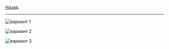 [Назад](../terver.md)
***
![вариант 1](https://github.com/user-attachments/assets/333486dd-1bc8-4780-a2ee-28ec7191a753)

![вариант 2](https://github.com/user-attachments/assets/3d413720-16fa-43ed-a964-58d175a4738f)

![вариант 3](https://github.com/user-attachments/assets/fc78a7b0-3e12-471e-ba4d-f89b62a8943d)
